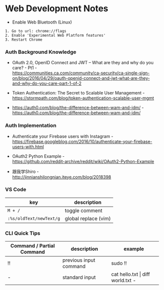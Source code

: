 # Web Development Notes

- Enable Web Bluetooth (Linux)
```
1. Go to url: chrome://flags
2. Enable 'Experimental Web Platform features'
3. Restart Chrome
```

### Auth Background Knowledge
- OAuth 2.0, OpenID Connect and JWT – What are they and why do you care? - Pt1 -  
https://communities.ca.com/community/ca-security/ca-single-sign-on/blog/2016/04/29/oauth-openid-connect-and-jwt-what-are-they-and-why-do-you-care-part-1-of-2

- Token Authentication: The Secret to Scalable User Management -  
https://stormpath.com/blog/token-authentication-scalable-user-mgmt

- https://auth0.com/blog/the-difference-between-wam-and-idm/ -  
https://auth0.com/blog/the-difference-between-wam-and-idm/

### Auth Implementation
- Authenticate your Firebase users with Instagram -  
https://firebase.googleblog.com/2016/10/authenticate-your-firebase-users-with.html

- OAuth2 Python Example -  
https://github.com/reddit-archive/reddit/wiki/OAuth2-Python-Example

- 跟我学Shiro -  
http://jinnianshilongnian.iteye.com/blog/2018398


### VS Code

| key | description |
| ---- | ---- |
| ```M + /``` | toggle comment |
| ```:%s/oldText/newText/g``` | global replace (vim) |

### CLI Quick Tips
| Command / Partial Command | description | example |
| ---- | ---- | ---- |
| !! | previous input command | sudo !! |
| - | standard input | cat hello.txt \| diff world.txt - |
